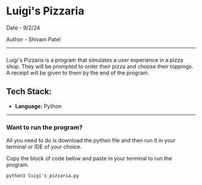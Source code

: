# Luigi's Pizzaria 

Date - 9/2/24

Author - Shivam Patel

---

### 
Luigi's Pizzaria is a program that simulates a user experience in a pizza shop. They will be prompted to order
their pizza and choose their toppings. A receipt will be given to them by the end of the program. 

## Tech Stack:

- **Language:** Python
---
### Want to run the program?
All you need to do is download the python file and then run it in your terminal or IDE of your choice. 

Copy the block of code below and paste in your terminal to run the program.
```
python3 luigi's_pizzaria.py
```